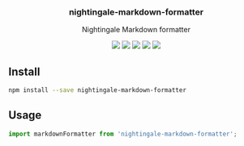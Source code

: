 <h3 align="center">
  nightingale-markdown-formatter
</h3>

<p align="center">
  Nightingale Markdown formatter
</p>

<p align="center">
  <a href="https://npmjs.org/package/nightingale-markdown-formatter"><img src="https://img.shields.io/npm/v/nightingale-markdown-formatter.svg?style=flat-square"></a>
  <a href="https://npmjs.org/package/nightingale-markdown-formatter"><img src="https://img.shields.io/npm/dw/nightingale-markdown-formatter.svg?style=flat-square"></a>
  <a href="https://npmjs.org/package/nightingale-markdown-formatter"><img src="https://img.shields.io/node/v/nightingale-markdown-formatter.svg?style=flat-square"></a>
  <a href="https://npmjs.org/package/nightingale-markdown-formatter"><img src="https://img.shields.io/npm/types/nightingale-markdown-formatter.svg?style=flat-square"></a>
  <a href="https://codecov.io/gh/christophehurpeau/nightingale"><img src="https://img.shields.io/codecov/c/github/christophehurpeau/nightingale/master.svg?style=flat-square"></a>
</p>

## Install

```sh
npm install --save nightingale-markdown-formatter
```

## Usage

```js
import markdownFormatter from 'nightingale-markdown-formatter';
```
